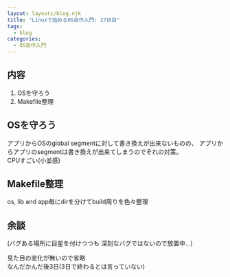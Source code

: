 ```yaml
---
layout: layouts/blog.njk
title: "Linuxで始めるOS自作入門: 27日目"
tags:
  - blog
categories:
  - OS自作入門
---
```


## 内容

1. OSを守ろう
1. Makefile整理

## OSを守ろう

アプリからOSのglobal segmentに対して書き換えが出来ないものの、
アプリからアプリのsegmentは書き換えが出来てしまうのでそれの対策。\
CPUすごい(小並感)

## Makefile整理

os, lib and app毎にdirを分けてbuild周りを色々整理

## 余談

(バグある場所に目星を付けつつも 深刻なバグではないので放置中...)

見た目の変化が無いので省略\
なんだかんだ後3日(3日で終わるとは言っていない)
